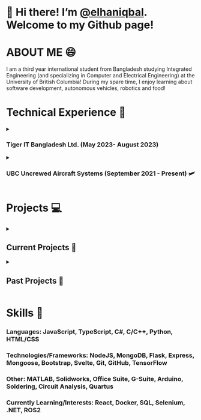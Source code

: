 # 👋 Hi there! I’m [@elhaniqbal](https://www.github.com/elhaniqbal). Welcome to my Github page!


# ABOUT ME 😄
I am a third year international student from Bangladesh studying Integrated Engineering (and specializing in Computer and Electrical Engineering) at the University of British Columbia! 
During my spare time, I enjoy learning about software development, autonomous vehicles, robotics and food!


# Technical Experience 🤖
<details>
<summary> <h3> Tiger IT Bangladesh Ltd. (May 2023- August 2023) </h3></summary>
<br/>
### Software Engineer Intern
This was my first experience with the software industry. Furthermore, this was also my first experience with Machine Learning. I spent most of my internship getting introduced to machine learning. I performed extensive tests on different machine learning models to determine their applicability for real time inference. Furthermore, I spearheaded the development of a web app to perform action recognition on live camera feeds using TensorFlow, Flask, OpenCV and Python. 
</details>
<details>
<summary link: https://www.ubcuas.com/ > <h3>UBC Uncrewed Aircraft Systems (September 2021 - Present) 🛩️</h3> </summary>
<br/>
### Software Developer & Administrative Member (September 2022 - Present) 
This is my current role at my design team where I help build software systems that help run our competition drones and aircraft. 
I developed a ligthweight front end of our new ground control stataion software using TypeScript and Svelte and incorporated elements such as a QR scanner and set up endpoints to improve overall usage of competition software.
I am currently working on processing camera feeds to send to our machine learning model and also to other subsystems using Python
I also work as an administrative member where I help in the organization and execution of tasks and responsibilities such as sponsorship, engagement and management.

### Payload Systems Member (September 2021 - April 2022)
I worked as the payload systems member where I helped ideate and prototype concepts for a lightweight claw system that can attach to our main drone and pick up objects efficiently.
This was for the AEAC competition that took place in Southport, Manitoba. Through this role, I learnt how to use SolidWorks and make effective mechanical systems 
and also nourished my interpersonal skills such as teamwork and communication.

</details>

# Projects 💻
<details>
<summary> <h2 align: center > Current Projects 🎯</h2></summary>
<br/>
  
### Trash-E (Autonomous Underwater Trash Collection Robot) 
This is one of my most ambitious project yet. I am working on the software and electrical aspects of the project. I am currently using ROS for the main robot and using python to perform self navigation, trash detection and also controlling the movement mechanism. There are plans for an Android/iOS app. Via this project, I hope to gain extensive knowlege and expertise in ROS, integrating ML models and networking protocols such as TCP/IP and UDP. I also hope to gain experience with PCB design!

### Portfolio Site (Personal Project)
This is a project I wanted to work on for a long time. I intend to use React and TypeScript to make a dynamic portfolio page. The project is currently in progress.
</details>

<details>
<summary> <h2>Past Projects 🦾 </h2>  </summary>
<br/>

### [The UkeBox 🎸](https://www.youtube.com/watch?v=JwMDRXbq4SY)(Team Project)
This is a capstone team project for a course where we built a fully autonomous ukulele player from scratch. Users will be able to select songs using buttons and once the song is 
selected the system will play the melody of that song on the ukulele. I devised the power system which quadrupled operation time using buck converter and a laptop battery and performing extensive tests. I also worked on basic arduino code for the playing mechanism and followed the I2C communication protocol to set up communication between the user interface and the primary Arduino Mega. 

### 32-bit Integer Calculator (Course Project) 
This calculator was built using 8051 Assembly on a Altera DE0-CV board and can perform various functions such as addition, subtraction, division, multiplication and square root. I really enjoyed this project as it taught me about programming on a lower level!

### VHDL Alarm Clock (Course Project)
As part of my course, I also completed an alarm clock which I programmed using VHDL. This project was my first experience with HDLs(Hardware Description Languages)!

### [Health App](https://github.com/arafimam/HealthApp) (Team Project) 
I co-produced a full stack web application with [@arafImam](https://github.com/arafimam) that calculates user BMI and generates health reports based on calorie intake. I primarily worked on the front end and styled elements using Bootstrap, EJS and JavaScript. I added elements such as form validation and reorganized files for faster and efficient code. 

### Line Following Robot (Course Project)
I built a line following robot using an L298n motor driver, an Arduino Uno and QR1114 sensors. This project was part of a course where the goal was to learn how to use different electrical components and troubleshoot circuits. The project helped nourish my skills in soldering, circuit analysis and troubleshooting.

### [eatLocal](https://github.com/elhaniqbal/eatLocal) (Personal Project)
This is a full stack web application that allows users to review, add, update and delete restaurants of different cuisines. Its primarily intended for immigrants in North America who want a sense of home and can find restaurants that serve authentic local cuisine of their nationalities. I used JavaScript and frameworks such as MongoDB, Express and Mongoose to perform CRUD operations and basic error handling. 
I used Passport.js for authentication and authorization. The front end was built using EJS, Bootstrap, HTML/CSS. 

This course is special to me as this was my entry point to learning web development. The project is based on and inspired by the YelpCamp project by Colt Steele on Udemy. This project taught me a lot about web development!

### Semi-Autonomous Claw (Team Project)
This was a team project for a course where we had to develop a claw system to automatically grab and hold onto objects of different shapes and sizes. We used an Arduino UNO, a sonar and a servo motor. I helped ideate and prototype different concepts and helped in construction of the final claw. I also aided in creating an effective e-poster using Office Suite to provide an overview of the project to all stakeholders.
</details>

# Skills 🧰
### Languages: JavaScript, TypeScript, C#, C/C++, Python, HTML/CSS
### Technologies/Frameworks: NodeJS, MongoDB, Flask, Express, Mongoose, Bootstrap, Svelte, Git, GitHub, TensorFlow
### Other: MATLAB, Solidworks, Office Suite, G-Suite, Arduino, Soldering, Circuit Analysis, Quartus
### Currently Learning/Interests: React, Docker, SQL, Selenium, .NET, ROS2
